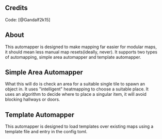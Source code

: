 ## Credits 
Code: [@Gandalf2k15]

## About
This automapper is designed to make mapping far easier for modular maps, it should mean less manual map resets(ideally, never).
It supports two types of automapping, simple area automapper and template automapper.

## Simple Area Automapper
What this will do is check an area for a suitable single tile to spawn an object in. It uses "intelligent" heatmapping to choose a suitable place.
It uses an algorithm to decide where to place a singular item, it will avoid blocking hallways or doors.

## Template Automapper
This automapper is designed to load templates over existing maps using a template file and entry in the config toml.
